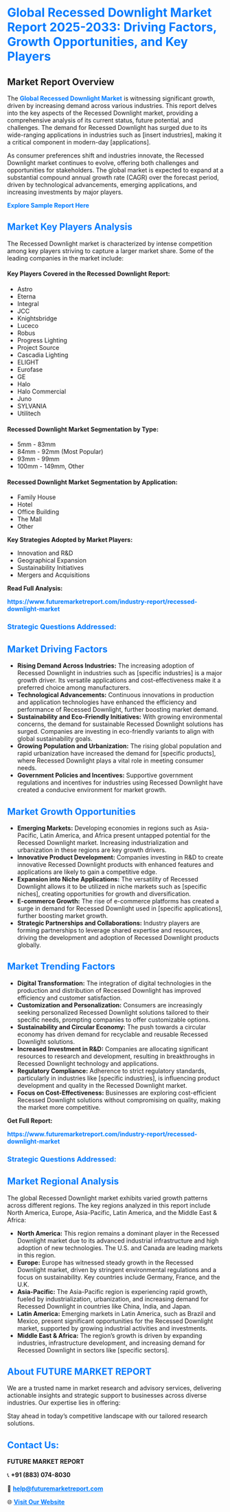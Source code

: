 <h1 style="color: #007BFF;">Global Recessed Downlight Market Report 2025-2033: Driving Factors, Growth Opportunities, and Key Players</h1>

<section id="overview">
<h2>Market Report Overview</h2>
<p>The <a href="https://www.futuremarketreport.com/industry-report/recessed-downlight-market" style="color: #007BFF; text-decoration: none;"><strong>Global Recessed Downlight Market</strong></a> is witnessing significant growth, driven by increasing demand across various industries. This report delves into the key aspects of the Recessed Downlight market, providing a comprehensive analysis of its current status, future potential, and challenges. The demand for Recessed Downlight has surged due to its wide-ranging applications in industries such as [insert industries], making it a critical component in modern-day [applications].</p>
<p>As consumer preferences shift and industries innovate, the Recessed Downlight market continues to evolve, offering both challenges and opportunities for stakeholders. The global market is expected to expand at a substantial compound annual growth rate (CAGR) over the forecast period, driven by technological advancements, emerging applications, and increasing investments by major players.</p>
</section>

<section id="overview">
<p><a href="https://www.futuremarketreport.com/request-sample/reportId=90400" style="color: #007BFF; text-decoration: none;"><strong>Explore Sample Report Here</strong></a></p>
</section>

<section id="key-players">
<h2 style="color: #007BFF;">Market Key Players Analysis</h2>
<p>The Recessed Downlight market is characterized by intense competition among key players striving to capture a larger market share. Some of the leading companies in the market include:</p>
<h4>Key Players Covered in the Recessed Downlight Report:</h4>
<ul><li>Astro</li><li>Eterna</li><li>Integral</li><li>JCC</li><li>Knightsbridge</li><li>Luceco</li><li>Robus</li><li>Progress Lighting</li><li>Project Source</li><li>Cascadia Lighting</li><li>ELIGHT</li><li>Eurofase</li><li>GE</li><li>Halo</li><li>Halo Commercial</li><li>Juno</li><li>SYLVANIA</li><li>Utilitech</li></ul>
<h4>Recessed Downlight Market Segmentation by Type:</h4>
<ul><li>5mm - 83mm</li><li>84mm - 92mm (Most Popular)</li><li>93mm - 99mm</li><li>100mm - 149mm, Other</li></ul>

<h4>Recessed Downlight Market Segmentation by Application:</h4>
<ul><li>Family House</li><li>Hotel</li><li>Office Building</li><li>The Mall</li><li>Other</li></ul>
<p><strong>Key Strategies Adopted by Market Players:</strong></p>
<ul>
<li>Innovation and R&D</li>
<li>Geographical Expansion</li>
<li>Sustainability Initiatives</li>
<li>Mergers and Acquisitions</li>
</ul>
</section>

<section>
<p><strong>Read Full Analysis: </strong></p><a href="https://www.futuremarketreport.com/industry-report/recessed-downlight-market" style="color: #007BFF; text-decoration: none;"><strong>https://www.futuremarketreport.com/industry-report/recessed-downlight-market</strong></a>
<h3 style="color: #007BFF;">Strategic Questions Addressed:</h3>
</section>

<section id="driving-factors">
<h2 style="color: #007BFF;">Market Driving Factors</h2>
<ul>
<li><strong>Rising Demand Across Industries:</strong> The increasing adoption of Recessed Downlight in industries such as [specific industries] is a major growth driver. Its versatile applications and cost-effectiveness make it a preferred choice among manufacturers.</li>
<li><strong>Technological Advancements:</strong> Continuous innovations in production and application technologies have enhanced the efficiency and performance of Recessed Downlight, further boosting market demand.</li>
<li><strong>Sustainability and Eco-Friendly Initiatives:</strong> With growing environmental concerns, the demand for sustainable Recessed Downlight solutions has surged. Companies are investing in eco-friendly variants to align with global sustainability goals.</li>
<li><strong>Growing Population and Urbanization:</strong> The rising global population and rapid urbanization have increased the demand for [specific products], where Recessed Downlight plays a vital role in meeting consumer needs.</li>
<li><strong>Government Policies and Incentives:</strong> Supportive government regulations and incentives for industries using Recessed Downlight have created a conducive environment for market growth.</li>
</ul>
</section>

<section id="growth-opportunities">
<h2 style="color: #007BFF;">Market Growth Opportunities</h2>
<ul>
<li><strong>Emerging Markets:</strong> Developing economies in regions such as Asia-Pacific, Latin America, and Africa present untapped potential for the Recessed Downlight market. Increasing industrialization and urbanization in these regions are key growth drivers.</li>
<li><strong>Innovative Product Development:</strong> Companies investing in R&D to create innovative Recessed Downlight products with enhanced features and applications are likely to gain a competitive edge.</li>
<li><strong>Expansion into Niche Applications:</strong> The versatility of Recessed Downlight allows it to be utilized in niche markets such as [specific niches], creating opportunities for growth and diversification.</li>
<li><strong>E-commerce Growth:</strong> The rise of e-commerce platforms has created a surge in demand for Recessed Downlight used in [specific applications], further boosting market growth.</li>
<li><strong>Strategic Partnerships and Collaborations:</strong> Industry players are forming partnerships to leverage shared expertise and resources, driving the development and adoption of Recessed Downlight products globally.</li>
</ul>
</section>

<section id="trending-factors">
<h2 style="color: #007BFF;">Market Trending Factors</h2>
<ul>
<li><strong>Digital Transformation:</strong> The integration of digital technologies in the production and distribution of Recessed Downlight has improved efficiency and customer satisfaction.</li>
<li><strong>Customization and Personalization:</strong> Consumers are increasingly seeking personalized Recessed Downlight solutions tailored to their specific needs, prompting companies to offer customizable options.</li>
<li><strong>Sustainability and Circular Economy:</strong> The push towards a circular economy has driven demand for recyclable and reusable Recessed Downlight solutions.</li>
<li><strong>Increased Investment in R&D:</strong> Companies are allocating significant resources to research and development, resulting in breakthroughs in Recessed Downlight technology and applications.</li>
<li><strong>Regulatory Compliance:</strong> Adherence to strict regulatory standards, particularly in industries like [specific industries], is influencing product development and quality in the Recessed Downlight market.</li>
<li><strong>Focus on Cost-Effectiveness:</strong> Businesses are exploring cost-efficient Recessed Downlight solutions without compromising on quality, making the market more competitive.</li>
</ul>
</section>

<section>
<p><strong>Get Full Report: </strong></p><a href="https://www.futuremarketreport.com/industry-report/recessed-downlight-market" style="color: #007BFF; text-decoration: none;"><strong>https://www.futuremarketreport.com/industry-report/recessed-downlight-market</strong></a>
<h3 style="color: #007BFF;">Strategic Questions Addressed:</h3>
</section>


<section id="regional-analysis">
<h2 style="color: #007BFF;">Market Regional Analysis</h2>
<p>The global Recessed Downlight market exhibits varied growth patterns across different regions. The key regions analyzed in this report include North America, Europe, Asia-Pacific, Latin America, and the Middle East & Africa:</p>
<ul>
<li><strong>North America:</strong> This region remains a dominant player in the Recessed Downlight market due to its advanced industrial infrastructure and high adoption of new technologies. The U.S. and Canada are leading markets in this region.</li>
<li><strong>Europe:</strong> Europe has witnessed steady growth in the Recessed Downlight market, driven by stringent environmental regulations and a focus on sustainability. Key countries include Germany, France, and the U.K.</li>
<li><strong>Asia-Pacific:</strong> The Asia-Pacific region is experiencing rapid growth, fueled by industrialization, urbanization, and increasing demand for Recessed Downlight in countries like China, India, and Japan.</li>
<li><strong>Latin America:</strong> Emerging markets in Latin America, such as Brazil and Mexico, present significant opportunities for the Recessed Downlight market, supported by growing industrial activities and investments.</li>
<li><strong>Middle East & Africa:</strong> The region’s growth is driven by expanding industries, infrastructure development, and increasing demand for Recessed Downlight in sectors like [specific sectors].</li>
</ul>
</section>

<footer>
<h2 style="color: #007BFF;">About FUTURE MARKET REPORT</h2>
<p>We are a trusted name in market research and advisory services, delivering actionable insights and strategic support to businesses across diverse industries. Our expertise lies in offering:</p>

<p>Stay ahead in today’s competitive landscape with our tailored research solutions.</p>

<h2 style="color: #007BFF;">Contact Us:</h2>
<p><strong>FUTURE MARKET REPORT</strong></p>
<p>📞 <strong>+91 (883) 074-8030</strong></p>
<p>📧 <strong><a href="mailto:help@futuremarketreport.com" style="color: #007BFF;">help@futuremarketreport.com</a></strong></p>
<p>🌐 <strong><a href="https://www.futuremarketreport.com/" style="color: #007BFF;">Visit Our Website</a></strong></p>
</footer>